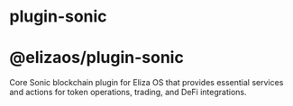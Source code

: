 # plugin-sonic


# @elizaos/plugin-sonic

Core Sonic blockchain plugin for Eliza OS that provides essential services and actions for token operations, trading, and DeFi integrations.
